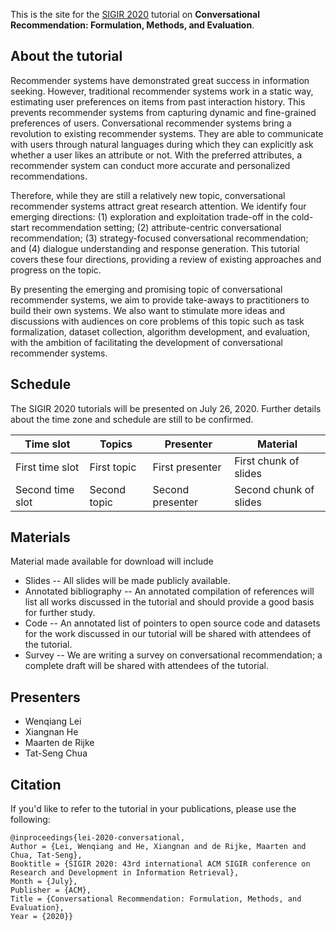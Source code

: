 This is the site for the [SIGIR 2020](http://sigir.org/sigir2020/) tutorial on **Conversational Recommendation: Formulation, Methods, and Evaluation**.

## About the tutorial
Recommender systems have demonstrated great success in information seeking. However, traditional recommender systems work in a static way, estimating user preferences on items from past interaction history. This prevents recommender systems from capturing dynamic and fine-grained preferences of users. Conversational recommender systems bring a revolution to existing recommender systems. They are able to communicate with users through natural languages during which they can explicitly ask whether a user likes an attribute or not. With the preferred attributes, a recommender system can conduct more accurate and personalized recommendations.

Therefore, while they are still a relatively new topic, conversational recommender systems attract great research attention. We identify four emerging directions: (1) exploration and exploitation trade-off in the cold-start recommendation setting; (2) attribute-centric conversational recommendation; (3) strategy-focused conversational recommendation; and (4) dialogue understanding and response generation. This tutorial covers these four directions, providing a review of existing approaches and progress on the topic.

By presenting the emerging and promising topic of conversational recommender systems, we aim to provide take-aways to practitioners to build their own systems. We also want to stimulate more ideas and discussions with audiences on core problems of this topic such as task formalization, dataset collection, algorithm development, and evaluation, with the ambition of facilitating the development of conversational recommender systems.

## Schedule
The SIGIR 2020 tutorials will be presented on July 26, 2020. Further details about the time zone and schedule are still to be confirmed.

Time slot | Topics | Presenter | Material
------------ | ------------- | ------------- | -------------
First time slot | First topic | First presenter | First chunk of slides
Second time slot | Second topic | Second presenter | Second chunk of slides

## Materials
Material made available for download will include

- Slides -- All slides will be made publicly available.
- Annotated bibliography -- An annotated compilation of references will list all works discussed in the tutorial and should provide a good basis for further study.
- Code -- An annotated list of pointers to open source code and datasets for the work discussed in our tutorial will be shared with attendees of the tutorial.
- Survey -- We are writing a survey on conversational recommendation; a complete draft will be shared with attendees of the tutorial.

## Presenters
- Wenqiang Lei
- Xiangnan He
- Maarten de Rijke
- Tat-Seng Chua

## Citation
If you'd like to refer to the tutorial in your publications, please use the following:

```
@inproceedings{lei-2020-conversational,
Author = {Lei, Wenqiang and He, Xiangnan and de Rijke, Maarten and Chua, Tat-Seng},
Booktitle = {SIGIR 2020: 43rd international ACM SIGIR conference on Research and Development in Information Retrieval},
Month = {July},
Publisher = {ACM},
Title = {Conversational Recommendation: Formulation, Methods, and Evaluation},
Year = {2020}}
```

